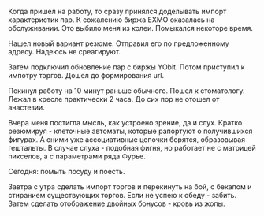 Когда пришел на работу, то сразу принялся доделывать импорт характеристик пар.
К сожалению биржа EXMO оказалась на обслуживании. Это выбило меня из колеи.
Помыкался некоторе время.

Нашел новый вариант резюме. Отправил его по предложенному адресу.
Надеюсь не среагируют.

Затем подключил обновление пар с биржы YObit.
Потом приступил к импотру торгов. Дошел до формирования url.

Покинул работу на 10 минут раньше обычного. Пошел к стоматологу.
Лежал в кресле практически 2 часа.
До сих пор не отошел от анастезии.

Вчера меня постигла мысль, как устроено зрение, да и слух.
Кратко резюмируя - клеточные автоматы, которые рапортуют о получившихся фигурах. А сними уже ассоциативные цепочки борятся, образовывая гештальты.
В случае слуха - подобная фигня, но работает не с матрицей пикселов, а с параметрами ряда Фурье.

Сегодня: помыть посуду и поесть.

Завтра с утра сделать импорт торгов и перекинуть на бой, с бекапом и стиранием существующих торгов. Если не успею к обеду - забить.
Затем сделать отображение двойных бонусов - кровь из жопы.